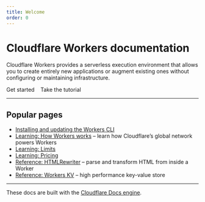 ```yaml
---
title: Welcome
order: 0
---
```


# Cloudflare Workers documentation

Cloudflare Workers provides a serverless execution environment that allows you to create entirely new applications or augment existing ones without configuring or maintaining infrastructure.

<Link to="/tutorials" className="Button Button-is-primary">Get started</Link> &nbsp;&nbsp; <Link to="/tutorials" className="Button Button-is-secondary">Take the tutorial</Link>

--------------------------------

## Popular pages

- [Installing and updating the Workers CLI](#)
- [Learning: How Workers works](/learning/how-workers-works) – learn how Cloudflare’s global network powers Workers
- [Learning: Limits](#)
- [Learning: Pricing](#)
- [Reference: HTMLRewriter](/reference/html-rewriter) – parse and transform HTML from inside a Worker
- [Reference: Workers KV](#) – high performance key-value store

--------------------------------

These docs are built with the [Cloudflare Docs engine](/docs-engine).
